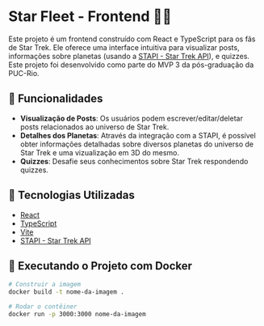 # Star Fleet - Frontend 🌌🖖

Este projeto é um frontend construído com React e TypeScript para os fãs de Star Trek. Ele oferece uma interface intuitiva para visualizar posts, informações sobre planetas (usando a [STAPI - Star Trek API](https://stapi.co/api)), e quizzes. Este projeto foi desenvolvido como parte do MVP 3 da pós-graduação da PUC-Rio.

## 🚀 Funcionalidades

- **Visualização de Posts**: Os usuários podem escrever/editar/deletar posts relacionados ao universo de Star Trek.
- **Detalhes dos Planetas**: Através da integração com a STAPI, é possível obter informações detalhadas sobre diversos planetas do universo de Star Trek e uma vizualização em 3D do mesmo.
- **Quizzes**: Desafie seus conhecimentos sobre Star Trek respondendo quizzes.

## 🧰 Tecnologias Utilizadas

- [React](https://reactjs.org/)
- [TypeScript](https://www.typescriptlang.org/)
- [Vite](https://vitejs.dev/)
- [STAPI - Star Trek API](https://stapi.co/api)


## 🐳 Executando o Projeto com Docker

```bash
# Construir a imagem
docker build -t nome-da-imagem .

# Rodar o contêiner
docker run -p 3000:3000 nome-da-imagem
```
